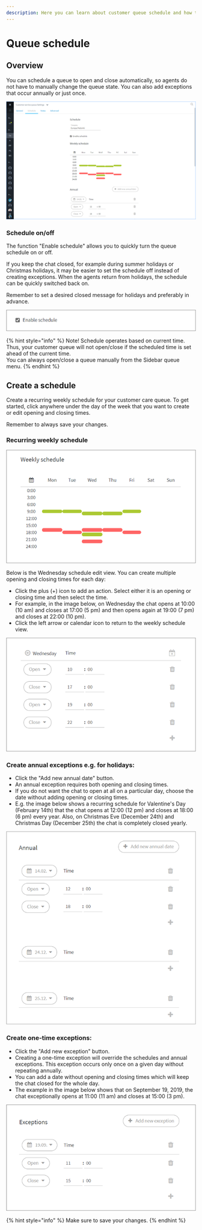 ```yaml
---
description: Here you can learn about customer queue schedule and how to manage it.
---
```


# Queue schedule

## Overview

You can schedule a queue to open and close automatically, so agents do not have to manually change the queue state. You can also add exceptions that occur annually or just once.

![](../.gitbook/assets/schedule-overall.png)

### Schedule on/off <a id="ajastukset-paalle-pois"></a>

The function "Enable schedule" allows you to quickly turn the queue schedule on or off.

If you keep the chat closed, for example during summer holidays or Christmas holidays, it may be easier to set the schedule off instead of creating exceptions. When the agents return from holidays, the schedule can be quickly switched back on.

Remember to set a desired closed message for holidays and preferably in advance.

![Schedule on/off](../.gitbook/assets/schedule-disable.png)

{% hint style="info" %}
Note! Schedule operates based on current time. Thus, your customer queue will not open/close if the scheduled time is set ahead of the current time.  
You can always open/close a queue manually from the Sidebar queue menu.
{% endhint %}

## Create a schedule

Create a recurring weekly schedule for your customer care queue. To get started, click anywhere under the day of the week that you want to create or edit opening and closing times.

Remember to always save your changes.

### Recurring weekly schedule

![Weekly schedule example](../.gitbook/assets/schedule-weekly.png)

Below is the Wednesday schedule edit view. You can create multiple opening and closing times for each day:

* Click the plus \(+\) icon to add an action. Select either it is an opening or closing time and then select the time.
* For example, in the image below, on Wednesday the chat opens at 10:00 \(10 am\) and closes at 17:00 \(5 pm\) and then opens again at 19:00 \(7 pm\) and closes at 22:00 \(10 pm\).
* Click the left arrow or calendar icon to return to the weekly schedule view.

![Edit daily schedule](../.gitbook/assets/schedule-weekly-set.png)

### Create annual exceptions e.g. for holidays:

* Click the "Add new annual date" button.
* An annual exception requires both opening and closing times.
* If you do not want the chat to open at all on a particular day, choose the date without adding opening or closing times.
* E.g. the image below shows a recurring schedule for Valentine's Day \(February 14th\) that the chat opens at 12:00 \(12 pm\) and closes at 18:00 \(6 pm\) every year. Also, on Christmas Eve \(December 24th\) and Christmas Day \(December 25th\) the chat is completely closed yearly.

![](../.gitbook/assets/schedule-annual.png)

### Create one-time exceptions:

* Click the "Add new exception" button.
* Creating a one-time exception will override the schedules and annual exceptions. This exception occurs only once on a given day without repeating annually.
* You can add a date without opening and closing times which will keep the chat closed for the whole day.
* The example in the image below shows that on September 19, 2019, the chat exceptionally opens at 11:00 \(11 am\) and closes at 15:00 \(3 pm\).

![](../.gitbook/assets/schedule-exception.png)

{% hint style="info" %}
Make sure to save your changes.
{% endhint %}

